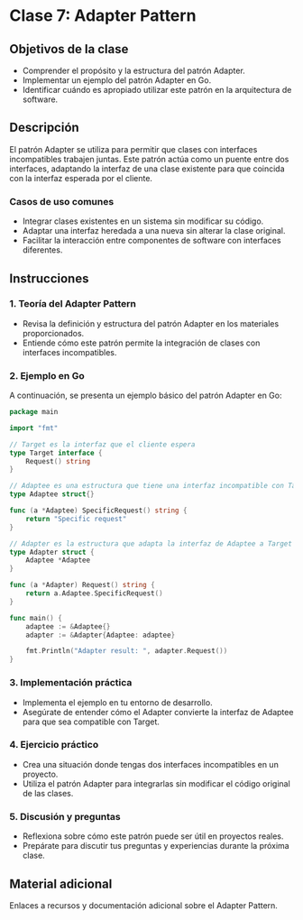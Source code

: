 # Clase 7: Adapter Pattern

## Objetivos de la clase

- Comprender el propósito y la estructura del patrón Adapter.
- Implementar un ejemplo del patrón Adapter en Go.
- Identificar cuándo es apropiado utilizar este patrón en la arquitectura de software.

## Descripción

El patrón Adapter se utiliza para permitir que clases con interfaces incompatibles trabajen juntas. Este patrón actúa como un puente entre dos interfaces, adaptando la interfaz de una clase existente para que coincida con la interfaz esperada por el cliente.

### Casos de uso comunes

- Integrar clases existentes en un sistema sin modificar su código.
- Adaptar una interfaz heredada a una nueva sin alterar la clase original.
- Facilitar la interacción entre componentes de software con interfaces diferentes.

## Instrucciones

### 1. Teoría del Adapter Pattern

- Revisa la definición y estructura del patrón Adapter en los materiales proporcionados.
- Entiende cómo este patrón permite la integración de clases con interfaces incompatibles.

### 2. Ejemplo en Go

A continuación, se presenta un ejemplo básico del patrón Adapter en Go:

```go
package main

import "fmt"

// Target es la interfaz que el cliente espera
type Target interface {
    Request() string
}

// Adaptee es una estructura que tiene una interfaz incompatible con Target
type Adaptee struct{}

func (a *Adaptee) SpecificRequest() string {
    return "Specific request"
}

// Adapter es la estructura que adapta la interfaz de Adaptee a Target
type Adapter struct {
    Adaptee *Adaptee
}

func (a *Adapter) Request() string {
    return a.Adaptee.SpecificRequest()
}

func main() {
    adaptee := &Adaptee{}
    adapter := &Adapter{Adaptee: adaptee}

    fmt.Println("Adapter result: ", adapter.Request())
}
```

### 3. Implementación práctica

- Implementa el ejemplo en tu entorno de desarrollo.
- Asegúrate de entender cómo el Adapter convierte la interfaz de Adaptee para que sea compatible con Target.

### 4. Ejercicio práctico

- Crea una situación donde tengas dos interfaces incompatibles en un proyecto.
- Utiliza el patrón Adapter para integrarlas sin modificar el código original de las clases.

### 5. Discusión y preguntas

- Reflexiona sobre cómo este patrón puede ser útil en proyectos reales.
- Prepárate para discutir tus preguntas y experiencias durante la próxima clase.

## Material adicional

Enlaces a recursos y documentación adicional sobre el Adapter Pattern.
